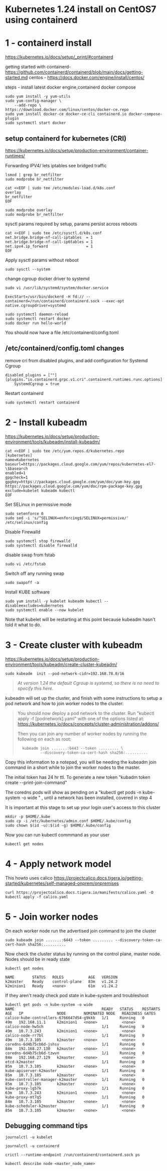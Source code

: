 # Kubernetes 1.24 install on CentOS7 using containerd

# 1 - containerd install



https://kubernetes.io/docs/setup/_print/#containerd

getting started with containerd-
https://github.com/containerd/containerd/blob/main/docs/getting-started.md
centos - https://docs.docker.com/engine/install/centos/

steps - install latest docker engine,containerd docker compose

    sudo yum install -y yum-utils
    sudo yum-config-manager \
        --add-repo \
    https://download.docker.com/linux/centos/docker-ce.repo
    sudo yum install docker-ce docker-ce-cli containerd.io docker-compose-plugin
    sudo systemctl start docker


## setup containerd for kubernetes (CRI)
https://kubernetes.io/docs/setup/production-environment/container-runtimes/

Forwarding IPV4/ lets iptables see bridged traffic


    lsmod | grep br_netfilter
    sudo modprobe br_netfilter

    cat <<EOF | sudo tee /etc/modules-load.d/k8s.conf
    overlay
    br_netfilter
    EOF

    sudo modprobe overlay
    sudo modprobe br_netfilter

 sysctl params required by setup, params persist across reboots
 
    cat <<EOF | sudo tee /etc/sysctl.d/k8s.conf
    net.bridge.bridge-nf-call-iptables  = 1
    net.bridge.bridge-nf-call-ip6tables = 1
    net.ipv4.ip_forward                 = 1
    EOF

Apply sysctl params without reboot

    sudo sysctl --system

change cgroup docker driver to systemd

    sudo vi /usr/lib/systemd/system/docker.service
    
    ExecStart=/usr/bin/dockerd -H fd:// --containerd=/run/containerd/containerd.sock --exec-opt native.cgroupdriver=systemd

    sudo systemctl daemon-reload
    sudo systemctl restart docker
    sudo docker run hello-world

You should now have a file /etc/containerd/config.toml

## /etc/containerd/config.toml changes

remove cri from disabled plugins, and add configuration for Systemd Cgroup


    disabled_plugins = [""]
    [plugins."io.containerd.grpc.v1.cri".containerd.runtimes.runc.options]
        SystemdCgroup = true

Restart containerd

    sudo systemctl restart containerd




# 2 - Install kubeadm

https://kubernetes.io/docs/setup/production-environment/tools/kubeadm/install-kubeadm/



    cat <<EOF | sudo tee /etc/yum.repos.d/kubernetes.repo
    [kubernetes]
    name=Kubernetes
    baseurl=https://packages.cloud.google.com/yum/repos/kubernetes-el7-\$basearch
    enabled=1
    gpgcheck=1
    gpgkey=https://packages.cloud.google.com/yum/doc/yum-key.gpg https://packages.cloud.google.com/yum/doc/rpm-package-key.gpg
    exclude=kubelet kubeadm kubectl
    EOF

Set SELinux in permissive mode 

    sudo setenforce 0
    sudo sed -i 's/^SELINUX=enforcing$/SELINUX=permissive/' /etc/selinux/config

Disable Firewalld

    sudo systemctl stop firewalld
    sudo systemctl disable firewalld

disable swap from fstab

    sudo vi /etc/fstab
    
Switch off any running swap

    sudo swapoff -a

Install KUBE software

    sudo yum install -y kubelet kubeadm kubectl --disableexcludes=kubernetes
    sudo systemctl enable --now kubelet

Note that kubelet will be restarting at this point because kubeadm hasn't told it what to do. 





# 3 - Create cluster with kubeadm

https://kubernetes.io/docs/setup/production-environment/tools/kubeadm/create-cluster-kubeadm/


    sudo kubeadm  init --pod-network-cidr=192.168.78.0/16 

> *At version 1.24 the default Cgroup is systemd, so there is no need to specify this here.*

kubeadm will set up the cluster, and finish with some instructions to setup a pod network and how to join worker nodes to the cluster:





> You should now deploy a pod network to the cluster.
> Run "kubectl apply -f [podnetwork].yaml" with one of the options listed at:
>   https://kubernetes.io/docs/concepts/cluster-administration/addons/
> 
> Then you can join any number of worker nodes by running the following on each as root:
> 
>       kubeadm join .......:6443 --token ......... \
>               --discovery-token-ca-cert-hash sha256:..........


Copy this information to a notepad, you will be needing the kubeadm join command iin a short while to join the worker nodes to the master.


The initial token has 24 hr ttl. To generate a new token "kubadm token create --print-join-command"


 The coredns pods will show as pending on a "kubectl get pods -n kube-system -o wide " , until a network has been installed,
 covered in step 4 
 
 It is important at this stage to set up your login user's access to this cluster

    mkdir -p $HOME/.kube
    sudo cp -i /etc/kubernetes/admin.conf $HOME/.kube/config
    sudo chown $(id -u):$(id -g) $HOME/.kube/config

Now you can run kubectl commmand as your user

    kubectl get nodes

# 4 - Apply network model


This howto uses calico
https://projectcalico.docs.tigera.io/getting-started/kubernetes/self-managed-onprem/onpremises

    curl https://projectcalico.docs.tigera.io/manifests/calico.yaml -O
    kubectl apply -f calico.yaml


# 5 - Join worker nodes

On each worker node run the advertised join command to join the cluster

    sudo kubeadm join .......:6443 --token ......... --discovery-token-ca-cert-hash sha256:..........


Now check the cluster status by running  on the control plane, master node. Nodes should be in ready state

    kubectl get nodes
    
    NAME        STATUS   ROLES           AGE   VERSION
    k2master    Ready    control-plane   83m   v1.24.2
    k2minion1   Ready    <none>          61m   v1.24.2

If they aren't ready check pod state in kube-system and troubleshoot

    kubectl get pods -n kube-system -o wide
    NAME                                       READY   STATUS    RESTARTS   AGE   IP               NODE        NOMINATED NODE   READINESS GATES
    calico-kube-controllers-6766647d54-g9kkb   1/1     Running   0          49m   192.168.11.1     k2minion1   <none>           <none>
    calico-node-hw5ch                          1/1     Running   0          49m   10.7.3.243       k2minion1   <none>           <none>
    calico-node-rr7bl                          1/1     Running   0          49m   10.7.3.105       k2master    <none>           <none>
    coredns-6d4b75cb6d-jshsv                   1/1     Running   0          84m   192.168.27.130   k2master    <none>           <none>
    coredns-6d4b75cb6d-tzwvn                   1/1     Running   0          84m   192.168.27.129   k2master    <none>           <none>
    etcd-k2master                              1/1     Running   0          85m   10.7.3.105       k2master    <none>           <none>
    kube-apiserver-k2master                    1/1     Running   0          85m   10.7.3.105       k2master    <none>           <none>
    kube-controller-manager-k2master           1/1     Running   0          85m   10.7.3.105       k2master    <none>           <none>
    kube-proxy-lg57k                           1/1     Running   0          63m   10.7.3.243       k2minion1   <none>           <none>
    kube-proxy-mt7q5                           1/1     Running   0          84m   10.7.3.105       k2master    <none>           <none>
    kube-scheduler-k2master                    1/1     Running   0          85m   10.7.3.105       k2master    <none>           <none>

## Debugging command tips

    journalctl -u kubelet

    journalctl -u containerd

    crictl --runtime-endpoint /run/containerd/containerd.sock ps

    kubectl describe node <master_node_name>
